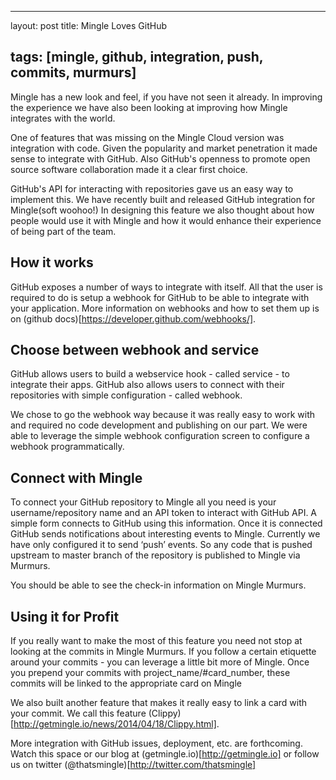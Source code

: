 ---

layout: post title: Mingle Loves GitHub

tags: [mingle, github, integration, push, commits, murmurs]
-----------------------------------------------------------

Mingle has a new look and feel, if you have not seen it already. In improving the experience we have also been looking at improving how Mingle integrates with the world.

One of features that was missing on the Mingle Cloud version was integration with code. Given the popularity and market penetration it made sense to integrate with GitHub. Also GitHub's openness to promote open source software collaboration made it a clear first choice.

GitHub's API for interacting with repositories gave us an easy way to implement this. We have recently built and released GitHub integration for Mingle(soft woohoo!) In designing this feature we also thought about how people would use it with Mingle and how it would enhance their experience of being part of the team.

How it works
------------

GitHub exposes a number of ways to integrate with itself. All that the user is required to do is setup a webhook for GitHub to be able to integrate with your application. More information on webhooks and how to set them up is on (github docs)[https://developer.github.com/webhooks/].

Choose between webhook and service
----------------------------------

GitHub allows users to build a webservice hook - called service - to integrate their apps. GitHub also allows users to connect with their repositories with simple configuration - called webhook.

We chose to go the webhook way because it was really easy to work with and required no code development and publishing on our part. We were able to leverage the simple webhook configuration screen to configure a webhook programmatically.

Connect with Mingle
-------------------

To connect your GitHub repository to Mingle all you need is your username/repository name and an API token to interact with GitHub API. A simple form connects to GitHub using this information. Once it is connected GitHub sends notifications about interesting events to Mingle. Currently we have only configured it to send ‘push’ events. So any code that is pushed upstream to master branch of the repository is published to Mingle via Murmurs.

You should be able to see the check-in information on Mingle Murmurs.

Using it for Profit
-------------------

If you really want to make the most of this feature you need not stop at looking at the commits in Mingle Murmurs. If you follow a certain etiquette around your commits - you can leverage a little bit more of Mingle. Once you prepend your commits with project_name/#card_number, these commits will be linked to the appropriate card on Mingle

We also built another feature that makes it really easy to link a card with your commit. We call this feature (Clippy)[http://getmingle.io/news/2014/04/18/Clippy.html].

More integration with GitHub issues, deployment, etc. are forthcoming. Watch this space or our blog at (getmingle.io)[http://getmingle.io] or follow us on twitter (@thatsmingle)[http://twitter.com/thatsmingle]
